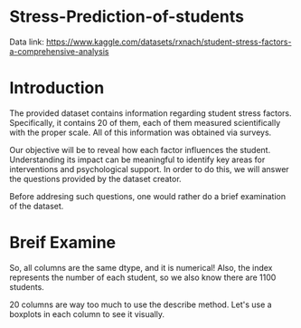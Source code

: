 # Stress-Prediction-of-students
Data link: https://www.kaggle.com/datasets/rxnach/student-stress-factors-a-comprehensive-analysis

# Introduction
The provided dataset contains information regarding student stress factors. Specifically, it contains 20 of them, each of them measured scientifically with the proper scale. All of this information was obtained via surveys.

Our objective will be to reveal how each factor influences the student. Understanding its impact can be meaningful to identify key areas for interventions and psychological support. In order to do this, we will answer the questions provided by the dataset creator.

Before addresing such questions, one would rather do a brief examination of the dataset.
# Breif Examine
So, all columns are the same dtype, and it is numerical! Also, the index represents the number of each student, so we also know there are 1100 students.

20 columns are way too much to use the describe method. Let's use a boxplots in each column to see it visually.
